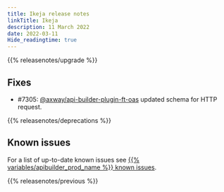 ```yaml
---
title: Ikeja release notes
linkTitle: Ikeja
description: 11 March 2022
date: 2022-03-11
Hide_readingtime: true
---
```

<!-- ## Summary -->

{{% releasenotes/upgrade %}}

<!-- ## Breaking changes -->

<!-- ## Features -->

## Fixes

* #7305: [@axway/api-builder-plugin-ft-oas](https://www.npmjs.com/package/@axway/api-builder-plugin-ft-oas) updated schema for HTTP request.

{{% releasenotes/deprecations %}}

<!-- Regenerate modules/plugins with api-builder-tools script -->
<!-- ## Updated modules -->

<!-- ## Updated plugins -->

## Known issues

For a list of up-to-date known issues see [{{% variables/apibuilder_prod_name %}} known issues](/docs/known_issues/).

{{% releasenotes/previous %}}
